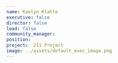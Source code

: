 ```yaml
---
name: Kaelyn Klatte
executive: false
director: false
lead: false
community_manager:   
position:  
project:  211 Project
image: ../assets/default_exec_image.png
---
```

